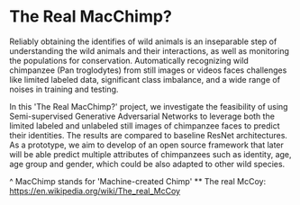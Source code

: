 # The Real MacChimp?

Reliably obtaining the identifies of wild animals is an inseparable step of understanding the wild animals and their interactions, as well as monitoring the populations for conservation. Automatically recognizing wild chimpanzee (Pan troglodytes) from still images or videos faces challenges like limited labeled data, significant class imbalance, and a wide range of noises in training and testing. 

In this 'The Real MacChimp?' project, we investigate the feasibility of using Semi-supervised Generative Adversarial Networks to leverage both the limited labeled and unlabeled still images of chimpanzee faces to predict their identities. The results are compared to baseline ResNet architectures. As a prototype, we aim to develop of an open source framework that later will be able predict multiple attributes of chimpanzees such as identity, age, age group and gender, which could be also adapted to other wild species.

^ MacChimp stands for 'Machine-created Chimp'
** The real McCoy: https://en.wikipedia.org/wiki/The_real_McCoy
